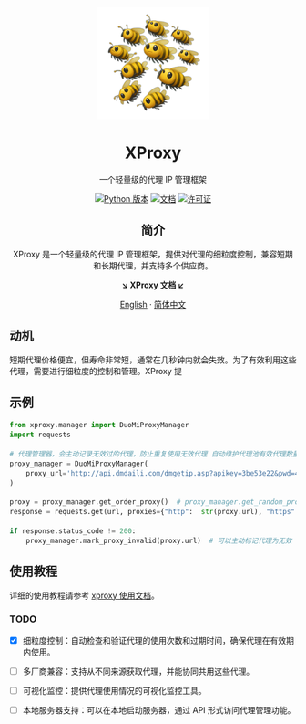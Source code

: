 <div align="center">

<a href="https://nmhjklnm.github.io/xproxy/" target="_blank" title="前往 XProxy 网站"><img width="196px" alt="XProxy logo" src=".asset/logo.png"></a>

<a name="readme-top"></a>

# XProxy

一个轻量级的代理 IP 管理框架
<div align="center">
    <a href="https://www.python.org/downloads/"><img src="https://img.shields.io/badge/python-3.8%2B-blue" alt="Python 版本"></a>
    <a href="https://nmhjklnm.github.io/xproxy/"><img src="https://img.shields.io/badge/docs-latest-brightgreen" alt="文档"></a>
    <a href="./LICENSE"><img src="https://img.shields.io/badge/license-Apache%202.0-blue" alt="许可证"></a>
</div>


## 简介

XProxy 是一个轻量级的代理 IP 管理框架，提供对代理的细粒度控制，兼容短期和长期代理，并支持多个供应商。

**↘  XProxy 文档  ↙**

[English](https://nmhjklnm.github.io/xproxy/) · [简体中文](https://nmhjklnm.github.io/xproxy/zh-CN/)

</div>

## 动机
短期代理价格便宜，但寿命非常短，通常在几秒钟内就会失效。为了有效利用这些代理，需要进行细粒度的控制和管理。XProxy 提

## 示例

```python
from xproxy.manager import DuoMiProxyManager
import requests

# 代理管理器，会主动记录无效过的代理，防止重复使用无效代理 自动维护代理池有效代理数量
proxy_manager = DuoMiProxyManager(
    proxy_url='http://api.dmdaili.com/dmgetip.asp?apikey=3be53e22&pwd=4f2799827bfe9c6f0e2a64749cf5f3f6&getnum=50&httptype=1&geshi=2&fenge=1&fengefu=&operate=all',
)

proxy = proxy_manager.get_order_proxy()  # proxy_manager.get_random_proxy()
response = requests.get(url, proxies={"http":  str(proxy.url), "https": str(proxy.url)})

if response.status_code != 200:
    proxy_manager.mark_proxy_invalid(proxy.url)  # 可以主动标记代理为无效
```

## 使用教程

详细的使用教程请参考 [xproxy 使用文档](https://nmhjklnm.github.io/xproxy/zh/)。

### TODO

- [x] 细粒度控制：自动检查和验证代理的使用次数和过期时间，确保代理在有效期内使用。
- [ ] 多厂商兼容：支持从不同来源获取代理，并能协同共用这些代理。
- [ ] 可视化监控：提供代理使用情况的可视化监控工具。
- [ ] 本地服务器支持：可以在本地启动服务器，通过 API 形式访问代理管理功能。

